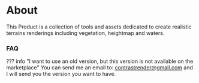 # About

This Product is a collection of tools and assets dedicated to create realistic terrains renderings including vegetation, heightmap and waters.

### FAQ

??? info "I want to use an old version, but this version is not available on the marketplace"
    You can send me an email to: contrastrender@gmail.com and I will send you the version you want to have.
